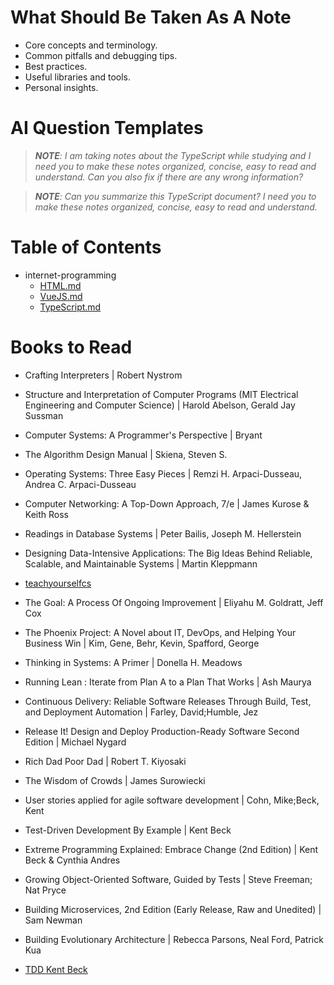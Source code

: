 # What Should Be Taken As A Note
+ Core concepts and terminology.
+ Common pitfalls and debugging tips.
+ Best practices.
+ Useful libraries and tools.
+ Personal insights.

# AI Question Templates
> ***NOTE**: I am taking notes about the TypeScript while studying and I need you to make these notes organized, concise, easy to read and understand. Can you also fix if there are any wrong information?*

> ***NOTE**: Can you summarize this TypeScript document? I need you to make these notes organized, concise, easy to read and understand.*

# Table of Contents
+ internet-programming
  - [HTML.md](https://github.com/alrenU/study-notes/blob/main/internet-programming/HTML.md)
  - [VueJS.md](https://github.com/alrenU/study-notes/blob/main/internet-programming/VueJS.md)
  - [TypeScript.md](https://github.com/alrenU/study-notes/blob/main/internet-programming/TypeScript.md)

# Books to Read
+ Crafting Interpreters | Robert Nystrom
+ Structure and Interpretation of Computer Programs (MIT Electrical Engineering and Computer Science) | Harold Abelson, Gerald Jay Sussman
+ Computer Systems: A Programmer's Perspective | Bryant
+ The Algorithm Design Manual | Skiena, Steven S.
+ Operating Systems: Three Easy Pieces | Remzi H. Arpaci-Dusseau, Andrea C. Arpaci-Dusseau
+ Computer Networking: A Top-Down Approach, 7/e | James Kurose & Keith Ross

+ Readings in Database Systems | Peter Bailis, Joseph M. Hellerstein
+ Designing Data-Intensive Applications: The Big Ideas Behind Reliable, Scalable, and Maintainable Systems | Martin Kleppmann

+ [teachyourselfcs](https://teachyourselfcs.com/)

+ The Goal: A Process Of Ongoing Improvement | Eliyahu M. Goldratt, Jeff Cox
+ The Phoenix Project: A Novel about IT, DevOps, and Helping Your Business Win | Kim, Gene, Behr, Kevin, Spafford, George
+ Thinking in Systems: A Primer | Donella H. Meadows
+ Running Lean : Iterate from Plan A to a Plan That Works | Ash Maurya
+ Continuous Delivery: Reliable Software Releases Through Build, Test, and Deployment Automation | Farley, David;Humble, Jez
+ Release It! Design and Deploy Production-Ready Software Second Edition | Michael Nygard
+ Rich Dad Poor Dad | Robert T. Kiyosaki
+ The Wisdom of Crowds | James Surowiecki
+ User stories applied for agile software development | Cohn, Mike;Beck, Kent

+ Test-Driven Development By Example | Kent Beck
+ Extreme Programming Explained: Embrace Change (2nd Edition) | Kent Beck & Cynthia Andres
+ Growing Object-Oriented Software, Guided by Tests | Steve Freeman; Nat Pryce
+ Building Microservices, 2nd Edition (Early Release, Raw and Unedited) | Sam Newman

+ Building Evolutionary Architecture | Rebecca Parsons, Neal Ford, Patrick Kua

+ [TDD Kent Beck](https://drive.google.com/drive/folders/0B9YBFXrfhasNdFMzU3BWRG53Wkk?resourcekey=0-RKmZID2GpUiZhWhb4Y0sgg)